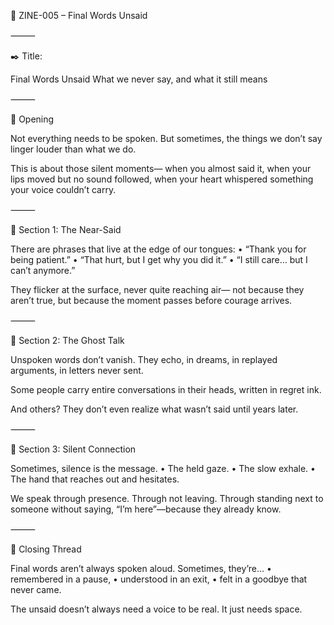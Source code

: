 📘 ZINE-005 – Final Words Unsaid

⸻

✒️ Title:

Final Words Unsaid
What we never say, and what it still means

⸻

🧭 Opening

Not everything needs to be spoken.
But sometimes, the things we don’t say linger louder than what we do.

This is about those silent moments—
when you almost said it,
when your lips moved but no sound followed,
when your heart whispered something your voice couldn’t carry.

⸻

🫧 Section 1: The Near-Said

There are phrases that live at the edge of our tongues:
	•	“Thank you for being patient.”
	•	“That hurt, but I get why you did it.”
	•	“I still care… but I can’t anymore.”

They flicker at the surface, never quite reaching air—
not because they aren’t true,
but because the moment passes before courage arrives.

⸻

💬 Section 2: The Ghost Talk

Unspoken words don’t vanish.
They echo,
in dreams,
in replayed arguments,
in letters never sent.

Some people carry entire conversations in their heads,
written in regret ink.

And others?
They don’t even realize what wasn’t said until years later.

⸻

🔗 Section 3: Silent Connection

Sometimes, silence is the message.
	•	The held gaze.
	•	The slow exhale.
	•	The hand that reaches out and hesitates.

We speak through presence.
Through not leaving.
Through standing next to someone without saying, “I’m here”—because they already know.

⸻

🧵 Closing Thread

Final words aren’t always spoken aloud.
Sometimes, they’re…
	•	remembered in a pause,
	•	understood in an exit,
	•	felt in a goodbye that never came.

The unsaid doesn’t always need a voice to be real.
It just needs space.
